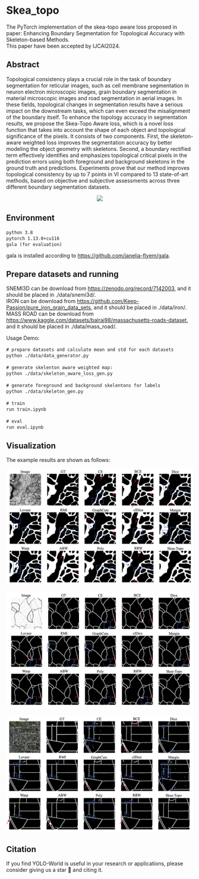 # Skea_topo
The PyTorch implementation of the skea-topo aware loss proposed in paper: Enhancing Boundary Segmentation for Topological Accuracy with Skeleton-based Methods. <br>
This paper have been accepted by IJCAI2024. <br>

## Abstract
Topological consistency plays a crucial role in the task of boundary segmentation for reticular images, such as cell membrane segmentation in neuron electron microscopic images, grain boundary segmentation in material microscopic images and road segmentation in aerial images. In these fields, topological changes in segmentation results have a serious impact on the downstream tasks, which can even exceed the misalignment of the boundary itself. To enhance the topology accuracy in segmentation results, we propose the Skea-Topo Aware loss, which is a novel loss function that takes into account the shape of each object and topological significance of the pixels. It consists of two components. First, the skeleton-aware weighted loss improves the segmentation accuracy by better modeling the object geometry with skeletons. Second, a boundary rectified term effectively identifies and emphasizes topological critical pixels in the prediction errors using both foreground and background skeletons in the ground truth and predictions. Experiments prove that our method improves topological consistency by up to 7 points in VI compared to 13 state-of-art methods, based on objective and subjective assessments across three different boundary segmentation datasets.

<p align = "center">
<img src="https://github.com/clovermini/Skea_topo/blob/main/images/main.png">
</p>

## Environment

    python 3.8
    pytorch 1.13.0+cu116
    gala (for evaluation)

gala is installed according to https://github.com/janelia-flyem/gala.

## Prepare datasets and running
SNEMI3D can be download from https://zenodo.org/record/7142003, and it should be placed in ./data/snemi3d/.  <br>
IRON can be download from https://github.com/Keep-Passion/pure_iron_grain_data_sets, and it should be placed in ./data/iron/.  <br>
MASS ROAD can be download from https://www.kaggle.com/datasets/balraj98/massachusetts-roads-dataset, and it should be placed in ./data/mass_road/.  <br>

Usage Demo:

    # prepare datasets and calculate mean and std for each datasets
    python ./data/data_generator.py
    
    # generate skelenton aware weighted map:
    python ./data/skeleton_aware_loss_gen.py

    # generate foreground and background skelentons for labels
    python ./data/skeleton_gen.py

    # train
    run train.ipynb

    # eval 
    run eval.ipynb

## Visualization

The example results are shown as follows: 

<p align = "center">
<img src="https://github.com/clovermini/Skea_topo/blob/main/images/snemi3d.png">
</p>
<p align = "center">
<img src="https://github.com/clovermini/Skea_topo/blob/main/images/iron.png">
</p>
<p align = "center">
<img src="https://github.com/clovermini/Skea_topo/blob/main/images/mass_road.png">
</p>

## Citation
If you find YOLO-World is useful in your research or applications, please consider giving us a star 🌟 and citing it.



